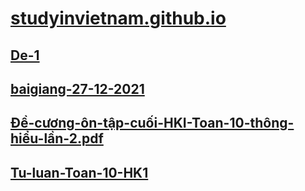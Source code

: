 # [studyinvietnam.github.io](https://studyinvietnam.github.io/)
## [De-1](https://studyinvietnam.github.io/class10/toan/De-1/)
## [baigiang-27-12-2021](https://studyinvietnam.github.io/class10/toan/baigiang-27-12-2021/Unnamed.pdf)
## [Đề-cương-ôn-tập-cuối-HKI-Toan-10-thông-hiểu-lần-2.pdf](https://studyinvietnam.github.io/class10/toan/Đề-cương-ôn-tập-cuối-HKI-Toan-10-thông-hiểu-lần-2.pdf)
## [Tu-luan-Toan-10-HK1](https://studyinvietnam.github.io/class10/toan/Tu-luan-Toan-10-HK1/)
